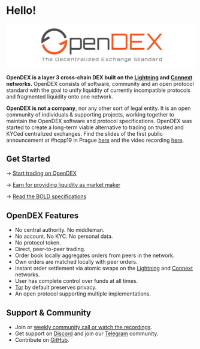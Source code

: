 # Hello!

![](.gitbook/assets/OpenDEX.png)

**OpenDEX is a layer 3 cross-chain DEX built on the [Lightning](https://lightning.network/) and [Connext](https://connext.network/) networks.** OpenDEX consists of software, community and an open protocol standard with the goal to unify liquidity of currently incompatible protocols and fragmented liquidity onto one network.

**OpenDEX is not a company**, nor any other sort of legal entity. It is an open community of individuals & supporting projects, working together to maintain the OpenDEX software and protocol specifications. OpenDEX was started to create a long-term viable alternative to trading on trusted and KYCed centralized exchanges. Find the slides of the first public announcement at \#hcpp19 in Prague [here](https://github.com/opendexnetwork/opendex/tree/90dd7a7e28cebf3d9cafc3f0a2218362552c06d6/slides/20191005_hcpp19.pdf) and the video recording [here](https://www.youtube.com/watch?v=euSr9A6tI90).

## Get Started

-> [Start trading on OpenDEX](https://boltz.exchange/)

-> [Earn for providing liquidity as market maker](https://boltz.exchange/)

-> [Read the BOLD specifications](read/00-introduction.md)

## OpenDEX Features

* No central authority. No middleman.
* No account. No KYC. No personal data.
* No protocol token.
* Direct, peer-to-peer trading.
* Order book locally aggregates orders from peers in the network.
* Own orders are matched locally with peer orders.
* Instant order settlement via atomic swaps on the [Lightning](https://lightning.network/) and [Connext](https://connext.network/) networks.
* User has complete control over funds at all times.
* [Tor](https://www.torproject.org/) by default preserves privacy.
* An open protocol supporting multiple implementations.

## Support & Community

* Join or [weekly community call or watch the recordings](community/videos#community-calls).
* Get support on [Discord](https://discord.gg/RnXFHpn) and join our [Telegram](https://t.me/opendexnetwork) community.
* Contribute on [GitHub](https://github.com/opendexnetwork).
